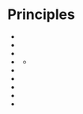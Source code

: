 # Principles

- [](accessibility.md)
- [](data_formats.md)
- [](icons_style.md)
- [](layout.md)
    - [](groups_of_controls.md)
- [](mnemonics.md)
- [](platform_theme_colors.md)
- [](typography.md)
- [](validation_errors.md)
- [](Window-sizes.md)
